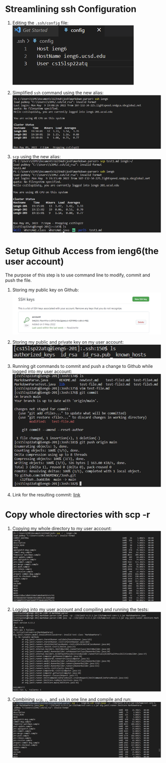 # Streamlining ssh Configuration

1) Editing the `.ssh/config` file:
![Image](option1-1.png)

2) Simplified `ssh` command using the new alias:
![Image](option1-2.png)

3) `scp` using the new alias:
![Image](option1-3.png)

# Setup Github Access from ieng6(the user account)

The purpose of this step is to use command line to modify, commit and push  the file.

1) Storing my public key on Github:
![Image](option2-1.png)

2) Storing my public and private key on my user account:
![Image](option2-2.png)

3) Running git commands to commit and push a change to
Github while logged into my user account:
![Image](option2-3.png)

4) Link for the resulting commit:
[link](https://github.com/SHENGMINGC/Josh/commits/main/test-file.md)

# Copy whole directories with scp -r

1) Copying my whole directory to my user account:
![Image](option3-1.png)

2) Logging into my user account and compiling and running the tests:
![Image](option3-2.png)

3) Combining `scp`, `;`, and `ssh` in one line and compile and run: 
![Image](option3-3.png)

